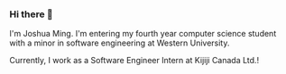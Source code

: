 ### Hi there 👋

I'm Joshua Ming. I'm entering my fourth year computer science student with a minor in software engineering at Western University. 

Currently, I work as a Software Engineer Intern at Kijiji Canada Ltd.!
<!--
**joshming/joshming** is a ✨ _special_ ✨ repository because its `README.md` (this file) appears on your GitHub profile.

Here are some ideas to get you started:

- 🔭 I’m currently working on ...
- 🌱 I’m currently learning ...
- 👯 I’m looking to collaborate on ...
- 🤔 I’m looking for help with ...
- 💬 Ask me about ...
- 📫 How to reach me: ...
- 😄 Pronouns: ...
- ⚡ Fun fact: ...
-->
